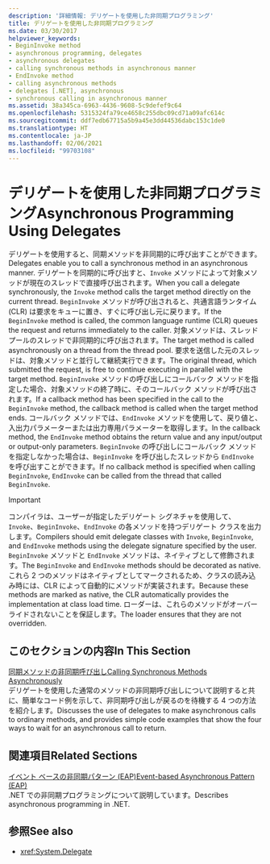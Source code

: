 ```yaml
---
description: '詳細情報: デリゲートを使用した非同期プログラミング'
title: デリゲートを使用した非同期プログラミング
ms.date: 03/30/2017
helpviewer_keywords:
- BeginInvoke method
- asynchronous programming, delegates
- asynchronous delegates
- calling synchronous methods in asynchronous manner
- EndInvoke method
- calling asynchronous methods
- delegates [.NET], asynchronous
- synchronous calling in asynchronous manner
ms.assetid: 38a345ca-6963-4436-9608-5c9defef9c64
ms.openlocfilehash: 5315324fa79ce4658c255dbc09cd71a09afc614c
ms.sourcegitcommit: ddf7edb67715a5b9a45e3dd44536dabc153c1de0
ms.translationtype: HT
ms.contentlocale: ja-JP
ms.lasthandoff: 02/06/2021
ms.locfileid: "99703108"
---
```

# <a name="asynchronous-programming-using-delegates"></a><span data-ttu-id="fc0c8-103">デリゲートを使用した非同期プログラミング</span><span class="sxs-lookup"><span data-stu-id="fc0c8-103">Asynchronous Programming Using Delegates</span></span>

<span data-ttu-id="fc0c8-104">デリゲートを使用すると、同期メソッドを非同期的に呼び出すことができます。</span><span class="sxs-lookup"><span data-stu-id="fc0c8-104">Delegates enable you to call a synchronous method in an asynchronous manner.</span></span> <span data-ttu-id="fc0c8-105">デリゲートを同期的に呼び出すと、`Invoke` メソッドによって対象メソッドが現在のスレッドで直接呼び出されます。</span><span class="sxs-lookup"><span data-stu-id="fc0c8-105">When you call a delegate synchronously, the `Invoke` method calls the target method directly on the current thread.</span></span> <span data-ttu-id="fc0c8-106">`BeginInvoke` メソッドが呼び出されると、共通言語ランタイム (CLR) は要求をキューに置き、すぐに呼び出し元に戻ります。</span><span class="sxs-lookup"><span data-stu-id="fc0c8-106">If the `BeginInvoke` method is called, the common language runtime (CLR) queues the request and returns immediately to the caller.</span></span> <span data-ttu-id="fc0c8-107">対象メソッドは、スレッド プールのスレッドで非同期的に呼び出されます。</span><span class="sxs-lookup"><span data-stu-id="fc0c8-107">The target method is called asynchronously on a thread from the thread pool.</span></span> <span data-ttu-id="fc0c8-108">要求を送信した元のスレッドは、対象メソッドと並行して継続実行できます。</span><span class="sxs-lookup"><span data-stu-id="fc0c8-108">The original thread, which submitted the request, is free to continue executing in parallel with the target method.</span></span> <span data-ttu-id="fc0c8-109">`BeginInvoke` メソッドの呼び出しにコールバック メソッドを指定した場合、対象メソッドの終了時に、そのコールバック メソッドが呼び出されます。</span><span class="sxs-lookup"><span data-stu-id="fc0c8-109">If a callback method has been specified in the call to the `BeginInvoke` method, the callback method is called when the target method ends.</span></span> <span data-ttu-id="fc0c8-110">コールバック メソッドでは、`EndInvoke` メソッドを使用して、戻り値と、入出力パラメーターまたは出力専用パラメーターを取得します。</span><span class="sxs-lookup"><span data-stu-id="fc0c8-110">In the callback method, the `EndInvoke` method obtains the return value and any input/output or output-only parameters.</span></span> <span data-ttu-id="fc0c8-111">`BeginInvoke` の呼び出しにコールバック メソッドを指定しなかった場合は、`BeginInvoke` を呼び出したスレッドから `EndInvoke` を呼び出すことができます。</span><span class="sxs-lookup"><span data-stu-id="fc0c8-111">If no callback method is specified when calling `BeginInvoke`, `EndInvoke` can be called from the thread that called `BeginInvoke`.</span></span>  
  
> [!IMPORTANT]
> <span data-ttu-id="fc0c8-112">コンパイラは、ユーザーが指定したデリゲート シグネチャを使用して、`Invoke`、`BeginInvoke`、`EndInvoke` の各メソッドを持つデリゲート クラスを出力します。</span><span class="sxs-lookup"><span data-stu-id="fc0c8-112">Compilers should emit delegate classes with `Invoke`, `BeginInvoke`, and `EndInvoke` methods using the delegate signature specified by the user.</span></span> <span data-ttu-id="fc0c8-113">`BeginInvoke` メソッドと `EndInvoke` メソッドは、ネイティブとして修飾されます。</span><span class="sxs-lookup"><span data-stu-id="fc0c8-113">The `BeginInvoke` and `EndInvoke` methods should be decorated as native.</span></span> <span data-ttu-id="fc0c8-114">これら 2 つのメソッドはネイティブとしてマークされるため、クラスの読み込み時には、CLR によって自動的にメソッドが実装されます。</span><span class="sxs-lookup"><span data-stu-id="fc0c8-114">Because these methods are marked as native, the CLR automatically provides the implementation at class load time.</span></span> <span data-ttu-id="fc0c8-115">ローダーは、これらのメソッドがオーバーライドされないことを保証します。</span><span class="sxs-lookup"><span data-stu-id="fc0c8-115">The loader ensures that they are not overridden.</span></span>  
  
## <a name="in-this-section"></a><span data-ttu-id="fc0c8-116">このセクションの内容</span><span class="sxs-lookup"><span data-stu-id="fc0c8-116">In This Section</span></span>  

 [<span data-ttu-id="fc0c8-117">同期メソッドの非同期呼び出し</span><span class="sxs-lookup"><span data-stu-id="fc0c8-117">Calling Synchronous Methods Asynchronously</span></span>](calling-synchronous-methods-asynchronously.md)  
 <span data-ttu-id="fc0c8-118">デリゲートを使用した通常のメソッドの非同期呼び出しについて説明すると共に、簡単なコード例を示して、非同期呼び出しが戻るのを待機する 4 つの方法を紹介します。</span><span class="sxs-lookup"><span data-stu-id="fc0c8-118">Discusses the use of delegates to make asynchronous calls to ordinary methods, and provides simple code examples that show the four ways to wait for an asynchronous call to return.</span></span>  
  
## <a name="related-sections"></a><span data-ttu-id="fc0c8-119">関連項目</span><span class="sxs-lookup"><span data-stu-id="fc0c8-119">Related Sections</span></span>  

 [<span data-ttu-id="fc0c8-120">イベント ベースの非同期パターン (EAP)</span><span class="sxs-lookup"><span data-stu-id="fc0c8-120">Event-based Asynchronous Pattern (EAP)</span></span>](event-based-asynchronous-pattern-eap.md)  
 <span data-ttu-id="fc0c8-121">.NET での非同期プログラミングについて説明しています。</span><span class="sxs-lookup"><span data-stu-id="fc0c8-121">Describes asynchronous programming in .NET.</span></span>  
  
## <a name="see-also"></a><span data-ttu-id="fc0c8-122">参照</span><span class="sxs-lookup"><span data-stu-id="fc0c8-122">See also</span></span>

- <xref:System.Delegate>
